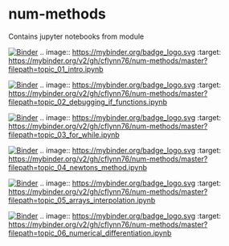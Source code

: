 # num-methods
Contains jupyter notebooks from module

[![Binder](https://mybinder.org/badge_logo.svg)](https://mybinder.org/v2/gh/cflynn76/num-methods/master?filepath=topic_01_intro.ipynb)
.. image:: https://mybinder.org/badge_logo.svg
 :target: https://mybinder.org/v2/gh/cflynn76/num-methods/master?filepath=topic_01_intro.ipynb
 
[![Binder](https://mybinder.org/badge_logo.svg)](https://mybinder.org/v2/gh/cflynn76/num-methods/master?filepath=topic_02_debugging_if_functions.ipynb)
.. image:: https://mybinder.org/badge_logo.svg
 :target: https://mybinder.org/v2/gh/cflynn76/num-methods/master?filepath=topic_02_debugging_if_functions.ipynb

[![Binder](https://mybinder.org/badge_logo.svg)](https://mybinder.org/v2/gh/cflynn76/num-methods/master?filepath=topic_03_for_while.ipynb)
.. image:: https://mybinder.org/badge_logo.svg
 :target: https://mybinder.org/v2/gh/cflynn76/num-methods/master?filepath=topic_03_for_while.ipynb

[![Binder](https://mybinder.org/badge_logo.svg)](https://mybinder.org/v2/gh/cflynn76/num-methods/master?filepath=topic_04_newtons_method.ipynb)
.. image:: https://mybinder.org/badge_logo.svg
 :target: https://mybinder.org/v2/gh/cflynn76/num-methods/master?filepath=topic_04_newtons_method.ipynb
 
 [![Binder](https://mybinder.org/badge_logo.svg)](https://mybinder.org/v2/gh/cflynn76/num-methods/master?filepath=topic_05_arrays_interpolation.ipynb)
.. image:: https://mybinder.org/badge_logo.svg
 :target: https://mybinder.org/v2/gh/cflynn76/num-methods/master?filepath=topic_05_arrays_interpolation.ipynb
 
 [![Binder](https://mybinder.org/badge_logo.svg)](https://mybinder.org/v2/gh/cflynn76/num-methods/master?filepath=topic_06_numerical_differentiation.ipynb)
.. image:: https://mybinder.org/badge_logo.svg
 :target: https://mybinder.org/v2/gh/cflynn76/num-methods/master?filepath=topic_06_numerical_differentiation.ipynb


